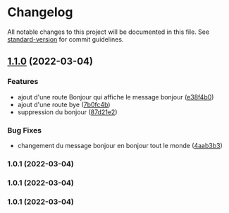 # Changelog

All notable changes to this project will be documented in this file. See [standard-version](https://github.com/conventional-changelog/standard-version) for commit guidelines.

## [1.1.0](https://github.com/kilrasemifir/devops-cd/compare/v1.0.1...v1.1.0) (2022-03-04)


### Features

* ajout d'une route Bonjour qui affiche le message bonjour ([e38f4b0](https://github.com/kilrasemifir/devops-cd/commit/e38f4b01678c0e2bdbd9493961829b7bf67f208f))
* ajout d'une route bye ([7b0fc4b](https://github.com/kilrasemifir/devops-cd/commit/7b0fc4b27372ac9d775c21b374eb41c73430caa4))
* suppression du bonjour ([87d21e2](https://github.com/kilrasemifir/devops-cd/commit/87d21e2ae536908eb405d31006c605d821b3c05a))


### Bug Fixes

* changement du message bonjour en bonjour tout le monde ([4aab3b3](https://github.com/kilrasemifir/devops-cd/commit/4aab3b337a536c41f92e9dfc1444e968213e5d32))

### 1.0.1 (2022-03-04)

### 1.0.1 (2022-03-04)

### 1.0.1 (2022-03-04)
